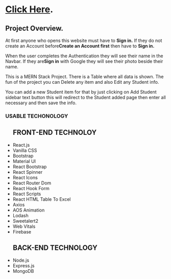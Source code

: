 # [Click Here](https://tunicalabs-media.web.app).

## Project Overview.

<p>At first anyone who opens this website must have to <strong>Sign in.</strong> If they do not create an Account before<strong>Create an Account first</strong> then have to <strong>Sign in.</strong> </p>
<p>When the user completes the Authentication they will see their name in the Navbar. If they are<strong>Sign in</strong> with Google they will see their photo beside their name.</p>
<p>This is a MERN Stack Project. There is a Table where all data is shown. The fun of the project you can Delete any item and also Edit any Student info.</p>
<p>You can add a new Student item for that by just clicking on Add Student sidebar text button this will redirect to the Student added page then enter all necessary and then save the info. </p>

### USABLE TECHONOLOGY

<ul>
    <h2>FRONT-END TECHNOLOY</h2>
    <li>React.js</li>
    <li>Vanilla CSS</li>
    <li>Bootstrap</li>
    <li>Material UI</li>
    <li>React Bootstrap</li>
    <li>React Spinner</li>
    <li>React Icons</li>
    <li>React Router Dom</li>
    <li>React Hook Form</li>
    <li>React Scripts</li>
    <li>React HTML Table To Excel</li>
    <li>Axios</li>
    <li>AOS Animation</li>
    <li>Lodash</li>
    <li>Sweetalert2</li>
    <li>Web Vitals</li>
    <li>Firebase</li>
</ul>

<ul>
<h2>BACK-END TECHNOLOGY</h2>
<li>Node.js</li>
<li>Express.js</li>
<li>MongoDB</li>
</ul>
